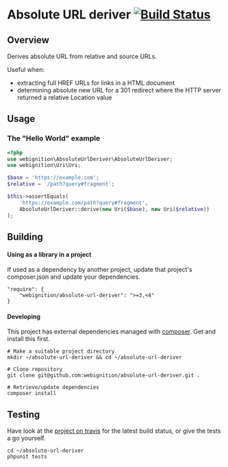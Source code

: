 Absolute URL deriver [![Build Status](https://secure.travis-ci.org/webignition/absolute-url-deriver.png?branch=master)](http://travis-ci.org/webignition/absolute-url-deriver)
====================

Overview
---------

Derives absolute URL from relative and source URLs.

Useful when:

- extracting full HREF URLs for links in a HTML document
- determining absolute new URL for a 301 redirect where the HTTP server returned a relative Location value

Usage
-----

### The "Hello World" example

```php
<?php
use webignition\AbsoluteUrlDeriver\AbsoluteUrlDeriver;
use webignition\Uri\Uri;

$base = 'https://example.com';
$relative = '/path?query#fragment';

$this->assertEquals(
    'https://example.com/path?query#fragment', 
    AbsoluteUrlDeriver::derive(new Uri($base), new Uri($relative))
);
```

Building
--------

#### Using as a library in a project

If used as a dependency by another project, update that project's composer.json
and update your dependencies.

    "require": {
        "webignition/absolute-url-deriver": ">=3,<4"      
    }

#### Developing

This project has external dependencies managed with [composer][3]. Get and install this first.

    # Make a suitable project directory
    mkdir ~/absolute-url-deriver && cd ~/absolute-url-deriver

    # Clone repository
    git clone git@github.com:webignition/absolute-url-deriver.git .

    # Retrieve/update dependencies
    composer install

Testing
-------

Have look at the [project on travis][4] for the latest build status, or give the tests
a go yourself.

    cd ~/absolute-url-deriver
    phpunit tests


[3]: http://getcomposer.org
[4]: http://travis-ci.org/webignition/absolute-url-deriver/builds